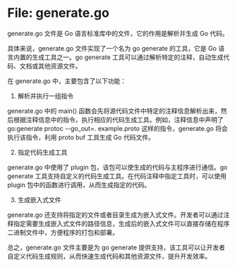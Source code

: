 # File: generate.go

generate.go 文件是 Go 语言标准库中的文件，它的作用是解析并生成 Go 代码。

具体来说，generate.go 文件实现了一个名为 go generate 的工具，它是 Go 语言内置的生成工具之一。go generate 工具可以通过解析特定的注释，自动生成代码、文档或其他资源文件。

在 generate.go 中，主要包含了以下功能：

1. 解析并执行一组指令

generate.go 中的 main() 函数会先将源代码文件中特定的注释信息解析出来，然后根据注释信息中的指令，执行相应的代码生成工具。例如，注释信息中声明了 go:generate protoc --go_out=. example.proto 这样的指令，generate.go 将会执行该指令，利用 proto buf 工具生成 Go 代码文件。

2. 指定代码生成工具

generate.go 中使用了 plugin 包，该包可以使生成的代码与主程序进行通信。go generate 工具支持自定义的代码生成工具。在代码注释中指定工具时，可以使用 plugin 包中的函数进行调用，从而生成指定的代码。

3. 生成嵌入式文件

generate.go 还支持将指定的文件或者目录生成为嵌入式文件。开发者可以通过注释指定需要生成嵌入式文件的路径信息，生成后的嵌入式文件可以直接存储在程序二进制文件中，方便程序的打包和部署。

总之，generate.go 文件主要是为 go generate 提供支持，该工具可以让开发者自定义代码生成规则，从而快速生成代码和其他资源文件，提升开发效率。

